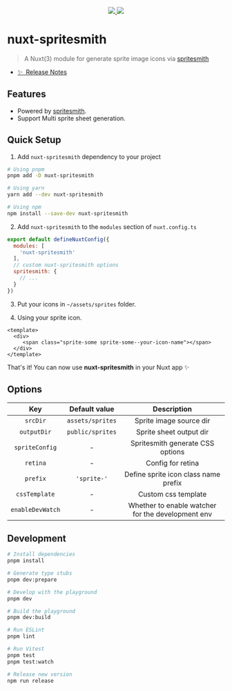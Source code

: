 <p align="center">
  <a href="https://www.npmjs.org/package/nuxt-spritesmith">
    <img src="https://img.shields.io/npm/v/nuxt-spritesmith.svg">
  </a>
  <a href="https://npmcharts.com/compare/nuxt-spritesmith?minimal=true">
    <img src="https://img.shields.io/npm/dm/nuxt-spritesmith.svg">
  </a>
  <br>
</p>

# nuxt-spritesmith

> A Nuxt(3) module for generate sprite image icons via [spritesmith](https://github.com/twolfson/spritesmith) 

- [✨ &nbsp;Release Notes](/CHANGELOG.md)


## Features

- Powered by [spritesmith](https://github.com/twolfson/spritesmith).
- Support Multi sprite sheet generation.


## Quick Setup

1. Add `nuxt-spritesmith` dependency to your project

```bash
# Using pnpm
pnpm add -D nuxt-spritesmith

# Using yarn
yarn add --dev nuxt-spritesmith

# Using npm
npm install --save-dev nuxt-spritesmith
```

2. Add `nuxt-spritesmith` to the `modules` section of `nuxt.config.ts`

```js
export default defineNuxtConfig({
  modules: [
    'nuxt-spritesmith'
  ],
  // custom nuxt-spritesmith options
  spritesmith: {
    // ...
  }
})
```

3. Put your icons in `~/assets/sprites` folder.



4. Using your sprite icon.

``` vue
<template>
  <div>
     <span class="sprite-some sprite-some--your-icon-name"></span>
  </div>
</template>
```

That's it! You can now use **nuxt-spritesmith** in your Nuxt app ✨


## Options

| Key | Default value | Description |
| :---: | :---: | :---: |
| `srcDir`| `assets/sprites` | Sprite image source dir |
| `outputDir` | `public/sprites` | Sprite sheet output dir |
| `spriteConfig` | - | Spritesmith generate CSS options |
| `retina` | - | Config for retina |
| `prefix` | `'sprite-'` | Define sprite icon class name prefix |
| `cssTemplate` | - | Custom css template |
| `enableDevWatch` | - | Whether to enable watcher for the development env |

## Development

```bash
# Install dependencies
pnpm install

# Generate type stubs
pnpm dev:prepare

# Develop with the playground
pnpm dev

# Build the playground
pnpm dev:build

# Run ESLint
pnpm lint

# Run Vitest
pnpm test
pnpm test:watch

# Release new version
npm run release
```
